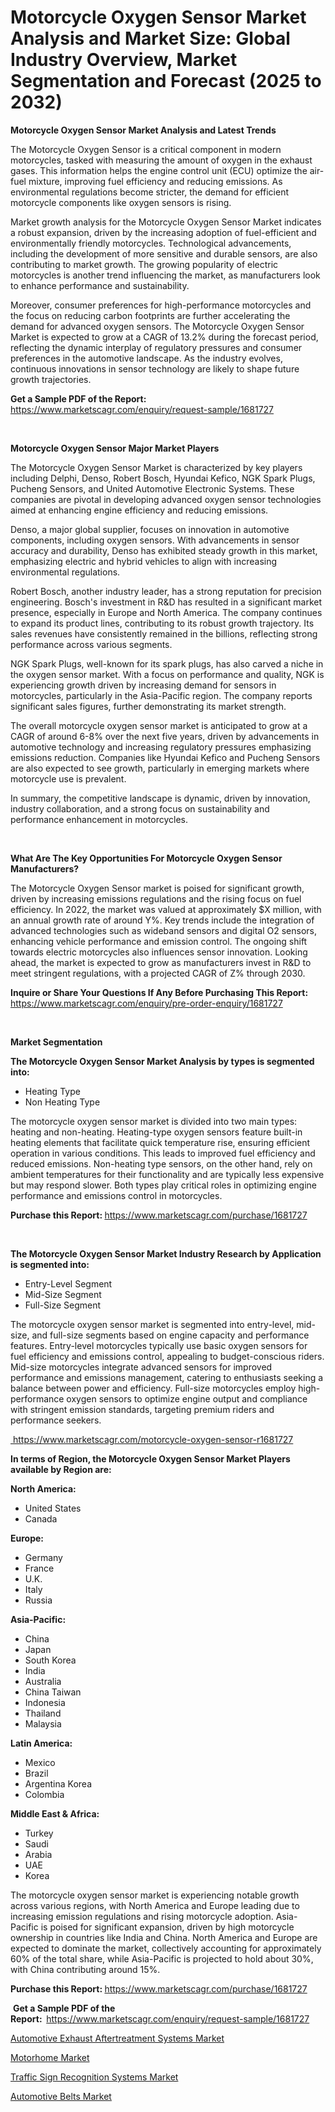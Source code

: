 <p><h1>Motorcycle Oxygen Sensor Market Analysis and Market Size: Global Industry Overview, Market Segmentation and Forecast (2025 to 2032)</h1></p><p><strong>Motorcycle Oxygen Sensor Market Analysis and Latest Trends</strong></p>
<p><p>The Motorcycle Oxygen Sensor is a critical component in modern motorcycles, tasked with measuring the amount of oxygen in the exhaust gases. This information helps the engine control unit (ECU) optimize the air-fuel mixture, improving fuel efficiency and reducing emissions. As environmental regulations become stricter, the demand for efficient motorcycle components like oxygen sensors is rising.</p><p>Market growth analysis for the Motorcycle Oxygen Sensor Market indicates a robust expansion, driven by the increasing adoption of fuel-efficient and environmentally friendly motorcycles. Technological advancements, including the development of more sensitive and durable sensors, are also contributing to market growth. The growing popularity of electric motorcycles is another trend influencing the market, as manufacturers look to enhance performance and sustainability.</p><p>Moreover, consumer preferences for high-performance motorcycles and the focus on reducing carbon footprints are further accelerating the demand for advanced oxygen sensors. The Motorcycle Oxygen Sensor Market is expected to grow at a CAGR of 13.2% during the forecast period, reflecting the dynamic interplay of regulatory pressures and consumer preferences in the automotive landscape. As the industry evolves, continuous innovations in sensor technology are likely to shape future growth trajectories.</p></p>
<p><strong>Get a Sample PDF of the Report:&nbsp;</strong> <a href="https://www.marketscagr.com/enquiry/request-sample/1681727?utm_campaign=1836&utm_medium=2&utm_source=Github&utm_content=ia&utm_term=30032025&utm_id=motorcycle-oxygen-sensor">https://www.marketscagr.com/enquiry/request-sample/1681727</a></p>
<p>&nbsp;</p>
<p><strong>Motorcycle Oxygen Sensor Major Market Players</strong></p>
<p><p>The Motorcycle Oxygen Sensor Market is characterized by key players including Delphi, Denso, Robert Bosch, Hyundai Kefico, NGK Spark Plugs, Pucheng Sensors, and United Automotive Electronic Systems. These companies are pivotal in developing advanced oxygen sensor technologies aimed at enhancing engine efficiency and reducing emissions.</p><p>Denso, a major global supplier, focuses on innovation in automotive components, including oxygen sensors. With advancements in sensor accuracy and durability, Denso has exhibited steady growth in this market, emphasizing electric and hybrid vehicles to align with increasing environmental regulations. </p><p>Robert Bosch, another industry leader, has a strong reputation for precision engineering. Bosch's investment in R&D has resulted in a significant market presence, especially in Europe and North America. The company continues to expand its product lines, contributing to its robust growth trajectory. Its sales revenues have consistently remained in the billions, reflecting strong performance across various segments.</p><p>NGK Spark Plugs, well-known for its spark plugs, has also carved a niche in the oxygen sensor market. With a focus on performance and quality, NGK is experiencing growth driven by increasing demand for sensors in motorcycles, particularly in the Asia-Pacific region. The company reports significant sales figures, further demonstrating its market strength.</p><p>The overall motorcycle oxygen sensor market is anticipated to grow at a CAGR of around 6-8% over the next five years, driven by advancements in automotive technology and increasing regulatory pressures emphasizing emissions reduction. Companies like Hyundai Kefico and Pucheng Sensors are also expected to see growth, particularly in emerging markets where motorcycle use is prevalent.</p><p>In summary, the competitive landscape is dynamic, driven by innovation, industry collaboration, and a strong focus on sustainability and performance enhancement in motorcycles.</p></p>
<p>&nbsp;</p>
<p><strong>What Are The Key Opportunities For Motorcycle Oxygen Sensor Manufacturers?</strong></p>
<p><p>The Motorcycle Oxygen Sensor market is poised for significant growth, driven by increasing emissions regulations and the rising focus on fuel efficiency. In 2022, the market was valued at approximately $X million, with an annual growth rate of around Y%. Key trends include the integration of advanced technologies such as wideband sensors and digital O2 sensors, enhancing vehicle performance and emission control. The ongoing shift towards electric motorcycles also influences sensor innovation. Looking ahead, the market is expected to grow as manufacturers invest in R&D to meet stringent regulations, with a projected CAGR of Z% through 2030.</p></p>
<p><strong>Inquire or Share Your Questions If Any Before Purchasing This Report:</strong> <a href="https://www.marketscagr.com/enquiry/pre-order-enquiry/1681727?utm_campaign=1836&utm_medium=2&utm_source=Github&utm_content=ia&utm_term=30032025&utm_id=motorcycle-oxygen-sensor">https://www.marketscagr.com/enquiry/pre-order-enquiry/1681727</a></p>
<p>&nbsp;</p>
<p><strong>Market Segmentation</strong></p>
<p><strong>The Motorcycle Oxygen Sensor Market Analysis by types is segmented into:</strong></p>
<p><ul><li>Heating Type</li><li>Non Heating Type</li></ul></p>
<p><p>The motorcycle oxygen sensor market is divided into two main types: heating and non-heating. Heating-type oxygen sensors feature built-in heating elements that facilitate quick temperature rise, ensuring efficient operation in various conditions. This leads to improved fuel efficiency and reduced emissions. Non-heating type sensors, on the other hand, rely on ambient temperatures for their functionality and are typically less expensive but may respond slower. Both types play critical roles in optimizing engine performance and emissions control in motorcycles.</p></p>
<p><strong>Purchase this Report:&nbsp;</strong><a href="https://www.marketscagr.com/purchase/1681727?utm_campaign=1836&utm_medium=2&utm_source=Github&utm_content=ia&utm_term=30032025&utm_id=motorcycle-oxygen-sensor">https://www.marketscagr.com/purchase/1681727</a></p>
<p>&nbsp;</p>
<p><strong>The Motorcycle Oxygen Sensor Market Industry Research by Application is segmented into:</strong></p>
<p><ul><li>Entry-Level Segment</li><li>Mid-Size Segment</li><li>Full-Size Segment</li></ul></p>
<p><p>The motorcycle oxygen sensor market is segmented into entry-level, mid-size, and full-size segments based on engine capacity and performance features. Entry-level motorcycles typically use basic oxygen sensors for fuel efficiency and emissions control, appealing to budget-conscious riders. Mid-size motorcycles integrate advanced sensors for improved performance and emissions management, catering to enthusiasts seeking a balance between power and efficiency. Full-size motorcycles employ high-performance oxygen sensors to optimize engine output and compliance with stringent emission standards, targeting premium riders and performance seekers.</p></p>
<p><a href="https://www.marketscagr.com/motorcycle-oxygen-sensor-r1681727?utm_campaign=1836&utm_medium=2&utm_source=Github&utm_content=ia&utm_term=30032025&utm_id=motorcycle-oxygen-sensor">&nbsp;https://www.marketscagr.com/motorcycle-oxygen-sensor-r1681727</a></p>
<p><strong>In terms of Region, the Motorcycle Oxygen Sensor Market Players available by Region are:</strong></p>
<p>
    <p> <strong> North America: </strong>
        <ul>
            <li>United States</li>
            <li>Canada</li>
        </ul>
        </p> 
    <p> <strong> Europe: </strong>
        <ul>
            <li>Germany</li>
            <li>France</li>
            <li>U.K.</li>
            <li>Italy</li>
            <li>Russia</li>
        </ul>
        </p> 
    <p> <strong> Asia-Pacific: </strong>
        <ul>
            <li>China</li>
            <li>Japan</li>
            <li>South Korea</li>
            <li>India</li>
            <li>Australia</li>
            <li>China Taiwan</li>
            <li>Indonesia</li>
            <li>Thailand</li>
            <li>Malaysia</li>
        </ul>
        </p> 
    <p> <strong> Latin America: </strong>
        <ul>
            <li>Mexico</li>
            <li>Brazil</li>
            <li>Argentina Korea</li>
            <li>Colombia</li>
        </ul>
        </p> 
    <p> <strong> Middle East & Africa: </strong>
        <ul>
            <li>Turkey</li>
            <li>Saudi</li>
            <li>Arabia</li>
            <li>UAE</li>
            <li>Korea</li>
        </ul>
    </p>
    </p>
<p><p>The motorcycle oxygen sensor market is experiencing notable growth across various regions, with North America and Europe leading due to increasing emission regulations and rising motorcycle adoption. Asia-Pacific is poised for significant expansion, driven by high motorcycle ownership in countries like India and China. North America and Europe are expected to dominate the market, collectively accounting for approximately 60% of the total share, while Asia-Pacific is projected to hold about 30%, with China contributing around 15%.</p></p>
<p><strong>Purchase this Report: </strong><a href="https://www.marketscagr.com/purchase/1681727?utm_campaign=1836&utm_medium=2&utm_source=Github&utm_content=ia&utm_term=30032025&utm_id=motorcycle-oxygen-sensor">https://www.marketscagr.com/purchase/1681727</a></p>
<p>&nbsp;<strong>Get a Sample PDF of the Report:&nbsp;&nbsp;</strong><a href="https://www.marketscagr.com/enquiry/request-sample/1681727?utm_campaign=1836&utm_medium=2&utm_source=Github&utm_content=ia&utm_term=30032025&utm_id=motorcycle-oxygen-sensor">https://www.marketscagr.com/enquiry/request-sample/1681727</a></p>
<p><strong></strong></p>
<p><p><a href="https://github.com/baetahassaz6/Market-Research-Report-List-1/blob/main/automotive-exhaust-aftertreatment-systems-market.md?utm_campaign=1836&utm_medium=2&utm_source=Github&utm_content=ia&utm_term=30032025&utm_id=motorcycle-oxygen-sensor">Automotive Exhaust Aftertreatment Systems Market</a></p><p><a href="https://github.com/oliffzillamv/Market-Research-Report-List-1/blob/main/motorhome-market.md?utm_campaign=1836&utm_medium=2&utm_source=Github&utm_content=ia&utm_term=30032025&utm_id=motorcycle-oxygen-sensor">Motorhome Market</a></p><p><a href="https://github.com/mabutironaldo/Market-Research-Report-List-7/blob/main/traffic-sign-recognition-systems-market.md?utm_campaign=1836&utm_medium=2&utm_source=Github&utm_content=ia&utm_term=30032025&utm_id=motorcycle-oxygen-sensor">Traffic Sign Recognition Systems Market</a></p><p><a href="https://github.com/koskasislo39/Market-Research-Report-List-1/blob/main/automotive-belts-market.md?utm_campaign=1836&utm_medium=2&utm_source=Github&utm_content=ia&utm_term=30032025&utm_id=motorcycle-oxygen-sensor">Automotive Belts Market</a></p></p>